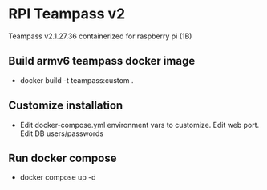 
# RPI Teampass v2

Teampass v2.1.27.36 containerized for raspberry pi (1B)

## Build armv6 teampass docker image

- docker build -t teampass:custom .

## Customize installation

- Edit docker-compose.yml environment vars to customize. Edit web port. Edit DB users/passwords

## Run docker compose

- docker compose up -d

